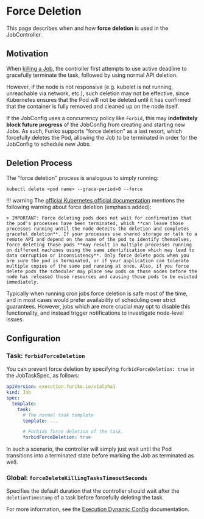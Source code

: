 # Force Deletion

This page describes when and how **force deletion** is used in the JobController.

## Motivation

When [killing a Job](./killing-jobs.md), the controller first attempts to use active deadline to gracefully terminate the task, followed by using normal API deletion.

However, if the node is not responsive (e.g. kubelet is not running, unreachable via network, etc.), such deletion may not be effective, since Kubernetes ensures that the Pod will not be deleted until it has confirmed that the container is fully removed and cleaned up on the node itself.

If the JobConfig uses a concurrency policy like `Forbid`, this may **indefinitely block future progress** of the JobConfig from creating and starting new Jobs. As such, Furiko supports "force deletion" as a last resort, which forcefully deletes the Pod, allowing the Job to be terminated in order for the JobConfig to schedule new Jobs.

## Deletion Process

The "force deletion" process is analogous to simply running:

```
kubectl delete <pod name> --grace-period=0 --force
```

<!-- prettier-ignore -->
!!! warning
    The [official Kubernetes official documentation](https://kubernetes.io/docs/reference/generated/kubectl/kubectl-commands#delete) mentions the following warning about force deletion (emphasis added):

    > IMPORTANT: Force deleting pods does not wait for confirmation that the pod's processes have been terminated, which **can leave those processes running until the node detects the deletion and completes graceful deletion**. If your processes use shared storage or talk to a remote API and depend on the name of the pod to identify themselves, force deleting those pods **may result in multiple processes running on different machines using the same identification which may lead to data corruption or inconsistency**. Only force delete pods when you are sure the pod is terminated, or if your application can tolerate multiple copies of the same pod running at once. Also, if you force delete pods the scheduler may place new pods on those nodes before the node has released those resources and causing those pods to be evicted immediately.

Typically when running cron jobs force deletion is safe most of the time, and in most cases would prefer availability of scheduling over strict guarantees. However, jobs which are more crucial may opt to disable this functionality, and instead trigger notifications to investigate node-level issues.

## Configuration

### Task: `forbidForceDeletion`

You can prevent force deletion by specifying `forbidForceDeletion: true` in the JobTaskSpec, as follows:

```yaml
apiVersion: execution.furiko.io/v1alpha1
kind: Job
spec:
  template:
    task:
      # The normal task template
      template: ...

      # Forbids force deletion of the task.
      forbidForceDeletion: true
```

In such a scenario, the controller will simply just wait until the Pod transitions into a terminated state before marking the Job as terminated as well.

### Global: `forceDeleteKillingTasksTimeoutSeconds`

Specifies the default duration that the controller should wait after the `deletionTimestamp` of a task before forcefully deleting the task.

For more information, see the [Execution Dynamic Config](../../../reference/configuration/execution/dynamic-config.md#forcedeletekillingtaskstimeoutseconds) documentation.
